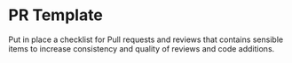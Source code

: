 # PR Template

Put in place a checklist for Pull requests and reviews that contains sensible items to increase consistency and quality of reviews and code additions.
